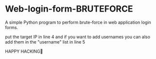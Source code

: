 # Web-login-form-BRUTEFORCE

A simple Python program to perform brute-force in web application login forms.

put the target IP in line 4 and if you want to add usernames you can also add them in the "username" list in line 5

HAPPY HACKING🫡
